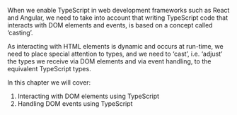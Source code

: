 When we enable TypeScript in web development frameworks such as React and Angular, we need to take into account that writing TypeScript code that interacts with DOM elements and events, is based on a concept called ‘casting’.

As interacting with HTML elements is dynamic and occurs at run-time, we need to place special attention to types, and we need to ‘cast’, i.e. ‘adjust’ the types we receive via DOM elements and via event handling, to the equivalent TypeScript types.

In this chapter we will cover:
1. Interacting with DOM elements using TypeScript
1. Handling DOM events using TypeScript